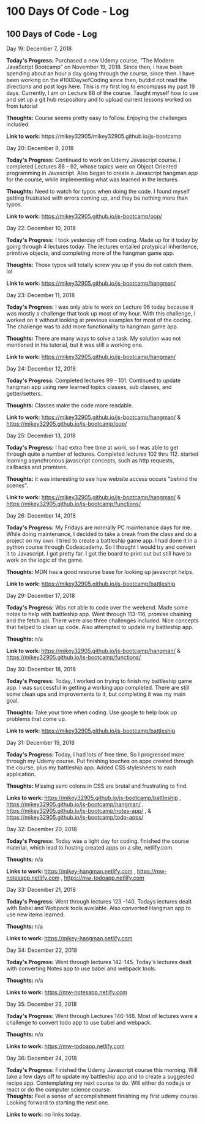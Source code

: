 # 100 Days Of Code - Log

<h2>100 Days of Code - Log </h2>

Day 19: December 7, 2018

<b>Today's Progress:</b>  Purchased a new Udemy course, "The Modern JavaScript Bootcamp” on November 19, 2018.  Since then, I have been spending about an hour a day going through the course, since then.  I have been working on the #100DaysofCoding since then, butdid not read the directions and post logs here.  This is my first log to encompass my past 19 days.
Currently, I am on Lecture 88 of the course.  Taught myself how to use and set up a git hub respository and to upload current lessons worked on from tutorial

<b>Thoughts:</b>  Course seems pretty easy to follow.   Enjoying the challenges included.  

<b>Link to work:</b> https://mikey32905/mikey32905.github.io/js-bootcamp

Day 20: December 8, 2018

<b>Today's Progress:</b>  Continued to work on Udemy Javascript course.   I completed Lectures 88 - 92, whose topics were on Object Oriented programming in Javascript.  Also began to create a Javascript hangman app for the course, while implementing what was learned in the lectures.  

<b>Thoughts:</b>  Need to watch for typos when doing the code.  I found myself getting frustrated with errors coming up, and they be nothing more than typos.

<b>Link to work:</b>  https://mikey32905.github.io/js-bootcamp/oop/

Day 22: December 10, 2018

<b>Today's Progress:</b> I took yesterday off from coding.  Made up for it today by going through 4 lectures today.  The lectures entailed protypical inheritence, primitive objects, and completing more of the hangman game app.  

<b>Thoughts:</b> Those typos will totally screw you up if you do not catch them.  lol

<b>Link to work:</b>  https://mikey32905.github.io/js-bootcamp/hangman/

Day 23: December 11, 2018

<b>Today's Progress:</b>  I was only able to work on Lecture 96 today because it was mostly a challenge that took up most of my hour.  With this challenge, I worked on it without looking at previous examples for most of the coding.  The challenge was to add more functionality to hangman game app.  

<b>Thoughts:</b>  There are many ways to solve a task.  My solution was not mentioned in his tutorial, but it was still a working one.

<b>Link to work:</b>   https://mikey32905.github.io/js-bootcamp/hangman/

Day 24: December 12, 2018

<b>Today's Progress:</b>  Completed lectures 99 - 101.  Continued to update hangman app using new learned topics classes, sub classes, and getter/setters.  

<b>Thoughts:</b>  Classes make the code more readable.

<b>Link to work:</b>    https://mikey32905.github.io/js-bootcamp/hangman/ &   https://mikey32905.github.io/js-bootcamp/oop/

Day 25: December 13, 2018

<b>Today's Progress:</b>  I had extra free time at work, so I was able to get through quite a number of lectures.  Completed lectures 102 thru 112.  started learning asynchronous javascript concepts, such as http requests, callbacks and promises.  

<b>Thoughts:</b>  it was interesting to see how website access occurs "behind the scenes".  

<b>Link to work:</b>  https://mikey32905.github.io/js-bootcamp/hangman/  &   https://mikey32905.github.io/js-bootcamp/functions/

Day 26: December 14, 2018

<b>Today's Progress:</b> My Fridays are normally PC maintenance days for me.  While doing maintenance, I decided to take a break from the class and do a project on my own.  I tried to create a battleship game app.  I had done it in a python course through Codeacademy.  So I thought I would try and convert it to Javascript.   I got pretty far. I got the board to print out but still have to work on the logic of the game.  

<b>Thoughts: </b>  MDN has a good resourse base for looking up javascript helps.

<b>Link to work:</b>   https://mikey32905.github.io/js-bootcamp/battleship

Day 29: December 17, 2018

<b>Today's Progress:</b>  Was not able to code over the weekend.  Made some notes to help with battleship app.  Went through 113-116, promise chaining and the fetch api.  There were also three challenges included.  Nice concepts that helped to clean up code.  Also attempted to update my battleship app.  

<b>Thoughts: </b>  n/a

<b>Link to work: </b>   https://mikey32905.github.io/js-bootcamp/hangman/  &   https://mikey32905.github.io/js-bootcamp/functions/

Day 30: December 18, 2018

<b>Today's Progress:</b> Today, I worked on trying to finish my battleship game app.  I was successful in getting a working app completed.  There are still some clean ups and improvements to it, but completing it was my main goal.

<b>Thoughts:</b>  Take your time when coding.  Use google to help look up problems that come up.  

<b>Link to work:</b>   https://mikey32905.github.io/js-bootcamp/battleship

Day 31: December 19, 2018

<b>Today's Progress: </b> Today, I had lots of free time.  So I progressed more through my Udemy course.  Put finishing touches on apps created through the course, plus my battleship app.  Added CSS stylesheets to each application.

<b>Thoughts: </b>  Missing semi colons in CSS are brutal and frustrating to find.

<b>Links to work: </b>  https://mikey32905.github.io/js-bootcamp/battleship ,  https://mikey32905.github.io/js-bootcamp/hangman/ ,  https://mikey32905.github.io/js-bootcamp/notes-app/ , &  https://mikey32905.github.io/js-bootcamp/todo-apps/

Day 32: December 20, 2018

<b>Today's Progress:</b>  Today was a light day for coding.  finished the course material, which lead to hosting created apps on a site, netlify.com.   

<b>Thoughts:</b>  n/a

<b>Links to work: </b>  https://mikey-hangman.netlify.com , https://mw-notesapp.netlify.com , https://mw-todoapp.netlify.com

Day 33: December 21, 2018

<b>Today's Progress:</b> Went through lectures 123 -140.  Todays lectures dealt with Babel and Webpack tools available.  Also converted Hangman app to use new items learned.

<b>Thoughts: </b> n/a

<b>Links to work: </b>  https://mikey-hangman.netlify.com

Day 34: December 22, 2018

<b>Today's Progress:</b>  Went through lectures 142-145.  Today's lectures dealt with converting Notes app to use babel and webpack tools.   

<b>Thoughts:</b>  n/a

<b>Links to work:</b>  https://mw-notesapp.netlify.com

Day 35: December 23, 2018

<b>Today's Progress:</b> Went through Lectures 146-148.  Most of lectures were a challenge to convert todo app to use babel and webpack.

<b>Thoughts:</b> n/a

<b>Links to work:</b> https://mw-todoapp.netlify.com 

Day 36: December 24, 2018

<b>Today's Progress:</b> Finished the Udemy Javascript course this morning. Will take a few days off to update my battleship app and to create a suggested recipe app.  Contemplating my next course to do.  Will either do node.js or react or do the computer science course.  
<b>Thoughts:</b> Feel a sense of accomplishment finishing my first udemy course.  Looking forward to starting the next one.

<b>Links to work:</b> no links today.









